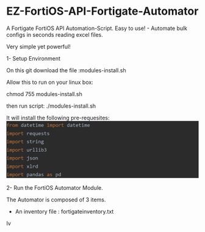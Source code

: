 # EZ-FortiOS-API-Fortigate-Automator
A Fortigate FortiOS API Automation-Script. Easy to use! - Automate bulk configs in seconds reading excel files.

Very simple yet powerful!

1- Setup Environment

On this git download the file :modules-install.sh

Allow this to run on your linux box:

chmod 755 modules-install.sh

then run script:
./modules-install.sh

It will install the following pre-requesites:
![Modules](/images/API-Modules-FortiOS-1.JPG)


2- Run the FortiOS Automator Module.

The Automator is composed of 3 items.

- An inventory file : fortigateinventory.txt

Iv






